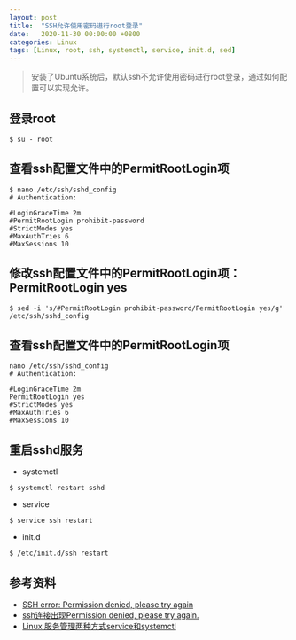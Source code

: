 ```yaml
---
layout: post
title:  "SSH允许使用密码进行root登录"
date:   2020-11-30 00:00:00 +0800
categories: Linux
tags: [Linux, root, ssh, systemctl, service, init.d, sed]
---
```


> 安装了Ubuntu系统后，默认ssh不允许使用密码进行root登录，通过如何配置可以实现允许。

## 登录root
```shell
$ su - root
```

## 查看ssh配置文件中的PermitRootLogin项
```shell
$ nano /etc/ssh/sshd_config
# Authentication:

#LoginGraceTime 2m
#PermitRootLogin prohibit-password
#StrictModes yes
#MaxAuthTries 6
#MaxSessions 10
```

## 修改ssh配置文件中的PermitRootLogin项：**PermitRootLogin yes**
```shell
$ sed -i 's/#PermitRootLogin prohibit-password/PermitRootLogin yes/g' /etc/ssh/sshd_config
```

## 查看ssh配置文件中的PermitRootLogin项
```shell
nano /etc/ssh/sshd_config
# Authentication:

#LoginGraceTime 2m
PermitRootLogin yes
#StrictModes yes
#MaxAuthTries 6
#MaxSessions 10
```

## 重启sshd服务
* systemctl
```shell
$ systemctl restart sshd
```

* service
```shell
$ service ssh restart
```

* init.d
```shell
$ /etc/init.d/ssh restart
```

## 参考资料
* [SSH error: Permission denied, please try again](https://askubuntu.com/questions/315377/ssh-error-permission-denied-please-try-again)
* [ssh连接出现Permission denied, please try again.](https://blog.csdn.net/weixin_42551369/article/details/88946622)
* [Linux 服务管理两种方式service和systemctl](https://www.cnblogs.com/shijingjing07/p/9301590.html)
